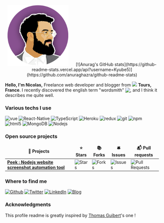 
<p align="center">
  <img src="https://github.com/NicolasBrondin/NicolasBrondin/blob/master/img/portrait.png" alt="Nicolas Brondin-Bernard" height="200" style="margin-right: 20px"/>
  [![Anurag's GitHub stats](https://github-readme-stats.vercel.app/api?username=Kyube5)](https://github.com/anuraghazra/github-readme-stats)
</p>
<p>
  <strong>Hello, I'm Nicolas,</strong> Freelance web developer and blogger from <img src="https://image.flaticon.com/icons/svg/197/197560.svg" width="13"/> <b>Tours, France</b>. I recently discovered the english term "wordsmith" <img src="https://cdn-icons-png.flaticon.com/512/2670/2670296.png" width="20" style="vertical-align: bottom;"/>, and I think it describes me quite well.
</p>
<h3>Various techs I use</h3>
<p>
  
  <img alt="vue" src="https://img.shields.io/badge/-Vue-4fc08d?style=flat-square&logo=Vue.js&logoColor=white" />  
  <img alt="React-Native" src="https://img.shields.io/badge/-React--Native-45b8d8?style=flat-square&logo=react&logoColor=white" />
  <img alt="TypeScript" src="https://img.shields.io/badge/-TypeScript-007ACC?style=flat-square&logo=typescript&logoColor=white" />
  <img alt="Heroku" src="https://img.shields.io/badge/-Heroku-430098?style=flat-square&logo=heroku&logoColor=white" />
  <img alt="redux" src="https://img.shields.io/badge/-Redux-764ABC?style=flat-square&logo=redux&logoColor=white" />
  <img alt="git" src="https://img.shields.io/badge/-Git-F05032?style=flat-square&logo=git&logoColor=white" />
  <img alt="npm" src="https://img.shields.io/badge/-NPM-CB3837?style=flat-square&logo=npm&logoColor=white" />
  <img alt="html5" src="https://img.shields.io/badge/-HTML5-E34F26?style=flat-square&logo=html5&logoColor=white" />
  <img alt="MongoDB" src="https://img.shields.io/badge/-MongoDB-13aa52?style=flat-square&logo=mongodb&logoColor=white" />
  <img alt="Nodejs" src="https://img.shields.io/badge/-Nodejs-43853d?style=flat-square&logo=Node.js&logoColor=white" />
</p>
<h3>Open source projects</h3>
<table>
  <thead align="center">
    <tr border: none;>
      <td><b>🎁 Projects</b></td>
      <td><b>⭐ Stars</b></td>
      <td><b>📚 Forks</b></td>
      <td><b>🛎 Issues</b></td>
      <td><b>📬 Pull requests</b></td>
    </tr>
  </thead>
  <tbody>
    <tr>
      <td><a href="https://github.com/NicolasBrondin/peek"><b>Peek : Nodejs website screenshot automation tool</b></a></td>
      <td><img alt="Stars" src="https://img.shields.io/github/stars/NicolasBrondin/peek?style=flat-square&labelColor=343b41"/></td>
      <td><img alt="Forks" src="https://img.shields.io/github/forks/NicolasBrondin/peek?style=flat-square&labelColor=343b41"/></td>
      <td><img alt="Issues" src="https://img.shields.io/github/issues/NicolasBrondin/peek?style=flat-square&labelColor=343b41"/></td>
      <td><img alt="Pull Requests" src="https://img.shields.io/github/issues-pr/NicolasBrondin/peek?style=flat-square&labelColor=343b41"/></td>
    </tr>
  </tbody>
</table>
  <h3>Where to find me</h3>
<p><a href="https://github.com/NicolasBrondin" target="_blank"><img alt="Github" src="https://img.shields.io/badge/GitHub-%2312100E.svg?&style=for-the-badge&logo=Github&logoColor=white" /></a> <a href="https://twitter.com/NicolasBrondin" target="_blank"><img alt="Twitter" src="https://img.shields.io/badge/twitter-%231DA1F2.svg?&style=for-the-badge&logo=twitter&logoColor=white" /></a> <a href="https://www.linkedin.com/in/nicolas-brondin" target="_blank"><img alt="LinkedIn" src="https://img.shields.io/badge/linkedin-%230077B5.svg?&style=for-the-badge&logo=linkedin&logoColor=white" /></a> <a href="https://blog.nicolas.brondin-bernard.com" target="_blank"><img alt="Blog" src="https://img.shields.io/badge/blog-%2312100E.svg?&style=for-the-badge&logo=medium&logoColor=white" /></a>
</p>
<h3>Acknowledgments</h3>
<p>This profile readme is greatly inspired by <a href="https://github.com/thmsgbrt/thmsgbrt/edit/master/README.md">Thomas Guibert</a>'s one !</p>

